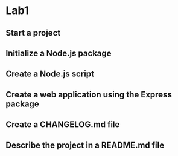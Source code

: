 # Lab1
## Start a project
## Initialize a Node.js package
## Create a Node.js script
## Create a web application using the Express package
## Create a CHANGELOG.md file
## Describe the project in a README.md file
